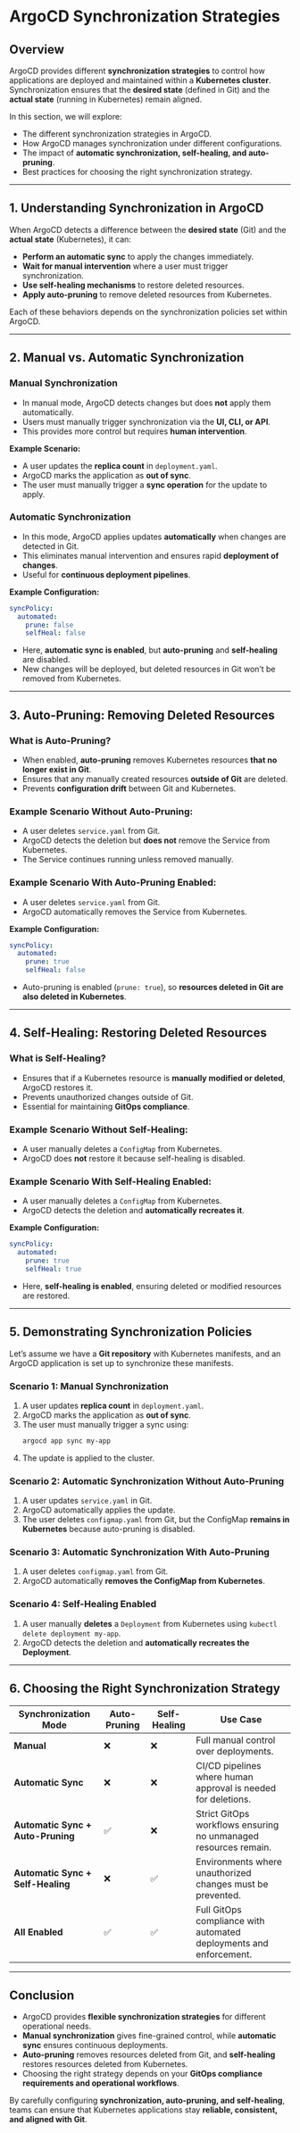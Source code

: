 # ArgoCD Synchronization Strategies

## Overview

ArgoCD provides different **synchronization strategies** to control how applications are deployed and maintained within a **Kubernetes cluster**. Synchronization ensures that the **desired state** (defined in Git) and the **actual state** (running in Kubernetes) remain aligned.

In this section, we will explore:
- The different synchronization strategies in ArgoCD.
- How ArgoCD manages synchronization under different configurations.
- The impact of **automatic synchronization, self-healing, and auto-pruning**.
- Best practices for choosing the right synchronization strategy.

---

## 1. Understanding Synchronization in ArgoCD

When ArgoCD detects a difference between the **desired state** (Git) and the **actual state** (Kubernetes), it can:
- **Perform an automatic sync** to apply the changes immediately.
- **Wait for manual intervention** where a user must trigger synchronization.
- **Use self-healing mechanisms** to restore deleted resources.
- **Apply auto-pruning** to remove deleted resources from Kubernetes.

Each of these behaviors depends on the synchronization policies set within ArgoCD.

---

## 2. Manual vs. Automatic Synchronization

### **Manual Synchronization**
- In manual mode, ArgoCD detects changes but does **not** apply them automatically.
- Users must manually trigger synchronization via the **UI, CLI, or API**.
- This provides more control but requires **human intervention**.

**Example Scenario:**
- A user updates the **replica count** in `deployment.yaml`.
- ArgoCD marks the application as **out of sync**.
- The user must manually trigger a **sync operation** for the update to apply.

### **Automatic Synchronization**
- In this mode, ArgoCD applies updates **automatically** when changes are detected in Git.
- This eliminates manual intervention and ensures rapid **deployment of changes**.
- Useful for **continuous deployment pipelines**.

**Example Configuration:**
```yaml
syncPolicy:
  automated:
    prune: false
    selfHeal: false
```
- Here, **automatic sync is enabled**, but **auto-pruning** and **self-healing** are disabled.
- New changes will be deployed, but deleted resources in Git won’t be removed from Kubernetes.

---

## 3. Auto-Pruning: Removing Deleted Resources

### **What is Auto-Pruning?**
- When enabled, **auto-pruning** removes Kubernetes resources **that no longer exist in Git**.
- Ensures that any manually created resources **outside of Git** are deleted.
- Prevents **configuration drift** between Git and Kubernetes.

### **Example Scenario Without Auto-Pruning:**
- A user deletes `service.yaml` from Git.
- ArgoCD detects the deletion but **does not** remove the Service from Kubernetes.
- The Service continues running unless removed manually.

### **Example Scenario With Auto-Pruning Enabled:**
- A user deletes `service.yaml` from Git.
- ArgoCD automatically removes the Service from Kubernetes.

**Example Configuration:**
```yaml
syncPolicy:
  automated:
    prune: true
    selfHeal: false
```
- Auto-pruning is enabled (`prune: true`), so **resources deleted in Git are also deleted in Kubernetes**.

---

## 4. Self-Healing: Restoring Deleted Resources

### **What is Self-Healing?**
- Ensures that if a Kubernetes resource is **manually modified or deleted**, ArgoCD restores it.
- Prevents unauthorized changes outside of Git.
- Essential for maintaining **GitOps compliance**.

### **Example Scenario Without Self-Healing:**
- A user manually deletes a `ConfigMap` from Kubernetes.
- ArgoCD does **not** restore it because self-healing is disabled.

### **Example Scenario With Self-Healing Enabled:**
- A user manually deletes a `ConfigMap` from Kubernetes.
- ArgoCD detects the deletion and **automatically recreates it**.

**Example Configuration:**
```yaml
syncPolicy:
  automated:
    prune: true
    selfHeal: true
```
- Here, **self-healing is enabled**, ensuring deleted or modified resources are restored.

---

## 5. Demonstrating Synchronization Policies

Let’s assume we have a **Git repository** with Kubernetes manifests, and an ArgoCD application is set up to synchronize these manifests.

### **Scenario 1: Manual Synchronization**
1. A user updates **replica count** in `deployment.yaml`.
2. ArgoCD marks the application as **out of sync**.
3. The user must manually trigger a sync using:
   ```bash
   argocd app sync my-app
   ```
4. The update is applied to the cluster.

### **Scenario 2: Automatic Synchronization Without Auto-Pruning**
1. A user updates `service.yaml` in Git.
2. ArgoCD automatically applies the update.
3. The user deletes `configmap.yaml` from Git, but the ConfigMap **remains in Kubernetes** because auto-pruning is disabled.

### **Scenario 3: Automatic Synchronization With Auto-Pruning**
1. A user deletes `configmap.yaml` from Git.
2. ArgoCD automatically **removes the ConfigMap from Kubernetes**.

### **Scenario 4: Self-Healing Enabled**
1. A user manually **deletes** a `Deployment` from Kubernetes using `kubectl delete deployment my-app`.
2. ArgoCD detects the deletion and **automatically recreates the Deployment**.

---

## 6. Choosing the Right Synchronization Strategy

| Synchronization Mode | Auto-Pruning | Self-Healing | Use Case |
|----------------------|-------------|-------------|----------|
| **Manual** | ❌ | ❌ | Full manual control over deployments. |
| **Automatic Sync** | ❌ | ❌ | CI/CD pipelines where human approval is needed for deletions. |
| **Automatic Sync + Auto-Pruning** | ✅ | ❌ | Strict GitOps workflows ensuring no unmanaged resources remain. |
| **Automatic Sync + Self-Healing** | ❌ | ✅ | Environments where unauthorized changes must be prevented. |
| **All Enabled** | ✅ | ✅ | Full GitOps compliance with automated deployments and enforcement. |

---

## Conclusion

- ArgoCD provides **flexible synchronization strategies** for different operational needs.
- **Manual synchronization** gives fine-grained control, while **automatic sync** ensures continuous deployments.
- **Auto-pruning** removes resources deleted from Git, and **self-healing** restores resources deleted from Kubernetes.
- Choosing the right strategy depends on your **GitOps compliance requirements and operational workflows**.

By carefully configuring **synchronization, auto-pruning, and self-healing**, teams can ensure that Kubernetes applications stay **reliable, consistent, and aligned with Git**.

